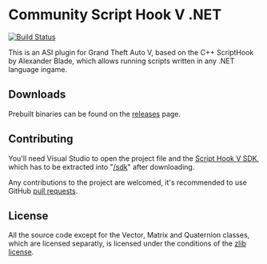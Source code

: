 Community Script Hook V .NET
============================

[![Build Status](https://ci.appveyor.com/api/projects/status/github/crosire/scripthookvdotnet?branch=master&svg=true)](https://ci.appveyor.com/project/crosire/scripthookvdotnet)

This is an ASI plugin for Grand Theft Auto V, based on the C++ ScriptHook by Alexander Blade, which allows running scripts written in any .NET language ingame.

## Downloads

Prebuilt binaries can be found on the [releases](https://github.com/crosire/scripthookvdotnet/releases) page.

## Contributing

You'll need Visual Studio to open the project file and the [Script Hook V SDK](http://www.dev-c.com/gtav/scripthookv/), which has to be extracted into "[/sdk](/sdk)" after downloading.

Any contributions to the project are welcomed, it's recommended to use GitHub [pull requests](https://help.github.com/articles/using-pull-requests/).

## License

All the source code except for the Vector, Matrix and Quaternion classes, which are licensed separatly, is licensed under the conditions of the [zlib license](LICENSE.txt).
